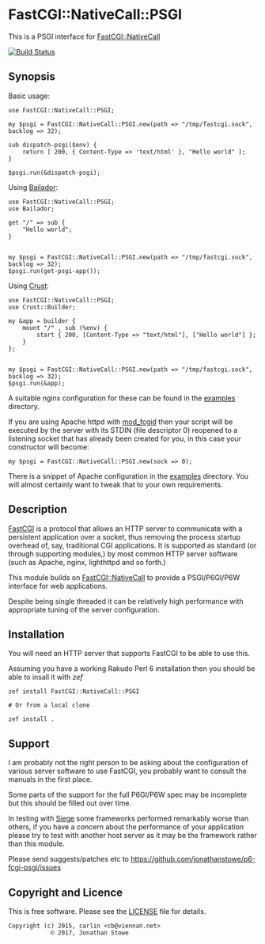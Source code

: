 # FastCGI::NativeCall::PSGI

This is a PSGI interface for [FastCGI::NativeCall](https://github.com/jonathanstowe/p6-fcgi)

[![Build Status](https://travis-ci.org/jonathanstowe/p6-fcgi-psgi.svg?branch=master)](https://travis-ci.org/jonathanstowe/p6-fcgi-psgi)

## Synopsis

Basic usage:

```perl6
use FastCGI::NativeCall::PSGI;

my $psgi = FastCGI::NativeCall::PSGI.new(path => "/tmp/fastcgi.sock", backlog => 32);

sub dispatch-psgi($env) {
    return [ 200, { Content-Type => 'text/html' }, "Hello world" ];
}

$psgi.run(&dispatch-psgi);
```

Using [Bailador](https://github.com/Bailador/Bailador):

```perl6
use FastCGI::NativeCall::PSGI;
use Bailador;

get "/" => sub {
    "Hello world";
}


my $psgi = FastCGI::NativeCall::PSGI.new(path => "/tmp/fastcgi.sock", backlog => 32);
$psgi.run(get-psgi-app());
```

Using [Crust](https://github.com/tokuhirom/p6-Crust):

```perl6
use FastCGI::NativeCall::PSGI;
use Crust::Builder;

my &app = builder {
    mount "/" , sub (%env) {
        start { 200, [Content-Type => "text/html"], ["Hello world"] };
    }
};


my $psgi = FastCGI::NativeCall::PSGI.new(path => "/tmp/fastcgi.sock", backlog => 32);
$psgi.run(&app);
```

A suitable nginx configuration for these can be found in the [examples](examples) directory.

If you are using Apache httpd with [mod_fcgid](https://httpd.apache.org/mod_fcgid/mod/mod_fcgid.html)
then your script will be executed by the server with its STDIN (file descriptor 0) reopened to
a listening socket that has already been created for you, in this case your constructor will
become:

```perl6
my $psgi = FastCGI::NativeCall::PSGI.new(sock => 0);
```

There is a snippet of Apache configuration in the [examples](examples/apache.conf) directory. You
will almost certainly want to tweak that to your own requirements.

## Description

[FastCGI](https://fastcgi-archives.github.io/) is a protocol that allows
an HTTP server to communicate with a persistent application over a
socket, thus removing the process startup overhead of, say, traditional
CGI applications.  It is supported as standard (or through supporting
modules,) by most common HTTP server software (such as Apache, nginx,
lighthttpd and so forth.)

This module builds on
[FastCGI::NativeCall](https://github.com/jonathanstowe/p6-fcgi) to
provide a PSGI/P6GI/P6W interface for web applications.

Despite being single threaded it can be relatively high performance with
appropriate tuning of the server configuration.

## Installation

You will need an HTTP server that supports FastCGI to be able to use this.

Assuming you have a working Rakudo Perl 6 installation then you should
be able to insall it with *zef*

    zef install FastCGI::NativeCall::PSGI

    # Or from a local clone

    zef install .

## Support

I am probably not the right person to be asking about the configuration
of various server software to use FastCGI, you probably want to consult
the manuals in the first place.

Some parts of the support for the full P6GI/P6W spec may be incomplete
but this should be filled out over time.

In testing with [Siege](https://www.joedog.org/siege-home/) some
frameworks performed remarkably worse than others, if you have a concern
about the performance of your application please try to test with another
host server as it may be the framework rather than this module.

Please send suggests/patches etc to
https://github.com/jonathanstowe/p6-fcgi-psgi/issues


## Copyright and Licence

This is free software. Please see the [LICENSE](LICENSE) file for details.

    Copyright (c) 2015, carlin <cb@viennan.net>
                © 2017, Jonathan Stowe
